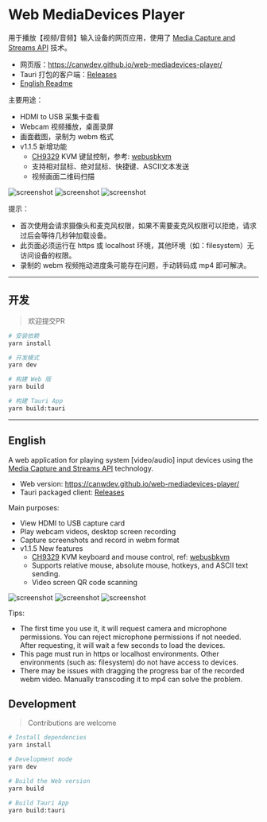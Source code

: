 # Web MediaDevices Player

用于播放【视频/音频】输入设备的网页应用，使用了 [Media Capture and Streams API](https://developer.mozilla.org/en-US/docs/Web/API/MediaDevices/getUserMedia) 技术。

- 网页版：https://canwdev.github.io/web-mediadevices-player/
- Tauri 打包的客户端：[Releases](https://github.com/canwdev/web-mediadevices-player/releases)
- [English Readme](https://github.com/canwdev/web-mediadevices-player/tree/master?tab=readme-ov-file#english)

主要用途：
- HDMI to USB 采集卡查看
- Webcam 视频播放，桌面录屏
- 画面截图，录制为 webm 格式
- v1.1.5 新增功能
  - [CH9329](https://one-kvm.mofeng.run/ch9329_hid/) KVM 键鼠控制，参考: [webusbkvm](https://github.com/kkocdko/kblog/blob/master/source/toys/webusbkvm/README.md)
  - 支持相对鼠标、绝对鼠标、快捷键、ASCII文本发送
  - 视频画面二维码扫描

![screenshot](screenshot-2.jpg)
![screenshot](screenshot-3.jpg)
![screenshot](screenshot.png)

提示：
- 首次使用会请求摄像头和麦克风权限，如果不需要麦克风权限可以拒绝，请求过后会等待几秒钟加载设备。
- 此页面必须运行在 https 或 localhost 环境，其他环境（如：filesystem）无访问设备的权限。
- 录制的 webm 视频拖动进度条可能存在问题，手动转码成 mp4 即可解决。

---

## 开发

> 欢迎提交PR

```sh
# 安装依赖
yarn install

# 开发模式
yarn dev

# 构建 Web 版
yarn build

# 构建 Tauri App
yarn build:tauri
```

---

## English

A web application for playing system [video/audio] input devices using the [Media Capture and Streams API](https://developer.mozilla.org/en-US/docs/Web/API/MediaDevices/getUserMedia) technology.

- Web version: https://canwdev.github.io/web-mediadevices-player/
- Tauri packaged client: [Releases](https://github.com/canwdev/web-mediadevices-player/releases)

Main purposes:
- View HDMI to USB capture card
- Play webcam videos, desktop screen recording
- Capture screenshots and record in webm format
- v1.1.5 New features
  - [CH9329](https://one-kvm.mofeng.run/ch9329_hid/) KVM keyboard and mouse control, ref: [webusbkvm](https://github.com/kkocdko/kblog/blob/master/source/toys/webusbkvm/README.md)
  - Supports relative mouse, absolute mouse, hotkeys, and ASCII text sending.
  - Video screen QR code scanning

![screenshot](screenshot-2.jpg)
![screenshot](screenshot-3.jpg)
![screenshot](screenshot.png)

Tips:
- The first time you use it, it will request camera and microphone permissions. You can reject microphone permissions if not needed. After requesting, it will wait a few seconds to load the devices.
- This page must run in https or localhost environments. Other environments (such as: filesystem) do not have access to devices.
- There may be issues with dragging the progress bar of the recorded webm video. Manually transcoding it to mp4 can solve the problem.

## Development

> Contributions are welcome

```sh
# Install dependencies
yarn install

# Development mode
yarn dev

# Build the Web version
yarn build

# Build Tauri App
yarn build:tauri
```
